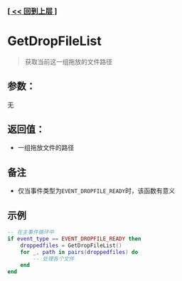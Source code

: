 ### [[ << 回到上层 ]](README.md)

# GetDropFileList

> 获取当前这一组拖放的文件路径

## 参数：

无

## 返回值：

+ 一组拖放文件的路径

## 备注

+ 仅当事件类型为`EVENT_DROPFILE_READY`时，该函数有意义

## 示例

```lua
-- 在主事件循环中
if event_type == EVENT_DROPFILE_READY then
	droppedfiles = GetDropFileList()
	for _, path in pairs(droppedfiles) do
		-- 处理各个文件
	end
end
```